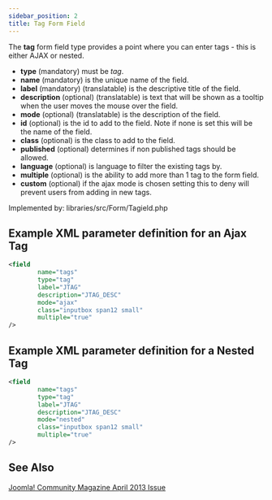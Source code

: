 ```yaml
---
sidebar_position: 2
title: Tag Form Field
---
```



The **tag** form field type provides a point where you can enter tags - this is either AJAX or nested.

- **type** (mandatory) must be *tag*.
- **name** (mandatory) is the unique name of the field.
- **label** (mandatory) (translatable) is the descriptive title of the field.
- **description** (optional) (translatable) is text that will be shown as a tooltip when the user moves the mouse over the field.
- **mode** (optional) (translatable) is the description of the field.
- **id** (optional) is the id to add to the field. Note if none is set this will be the name of the field.
- **class** (optional) is the class to add to the field.
- **published** (optional) determines if non published tags should be allowed.
- **language** (optional) is language to filter the existing tags by.
- **multiple** (optional) is the ability to add more than 1 tag to the form field.
- **custom** (optional) if the ajax mode is chosen setting this to deny will prevent users from adding in new tags.

Implemented by: libraries/src/Form/Tagield.php

## Example XML parameter definition for an Ajax Tag

```xml
<field
        name="tags" 
        type="tag" 
        label="JTAG" 
        description="JTAG_DESC" 
        mode="ajax" 
        class="inputbox span12 small" 
        multiple="true"
/>
```

## Example XML parameter definition for a Nested Tag

```xml
<field
        name="tags" 
        type="tag" 
        label="JTAG" 
        description="JTAG_DESC" 
        mode="nested" 
        class="inputbox span12 small" 
        multiple="true"
/>
```

## See Also
[Joomla! Community Magazine April 2013 Issue](http://magazine.joomla.org/issues/issue-apr-2103/item/1225-joomla-tag-field)